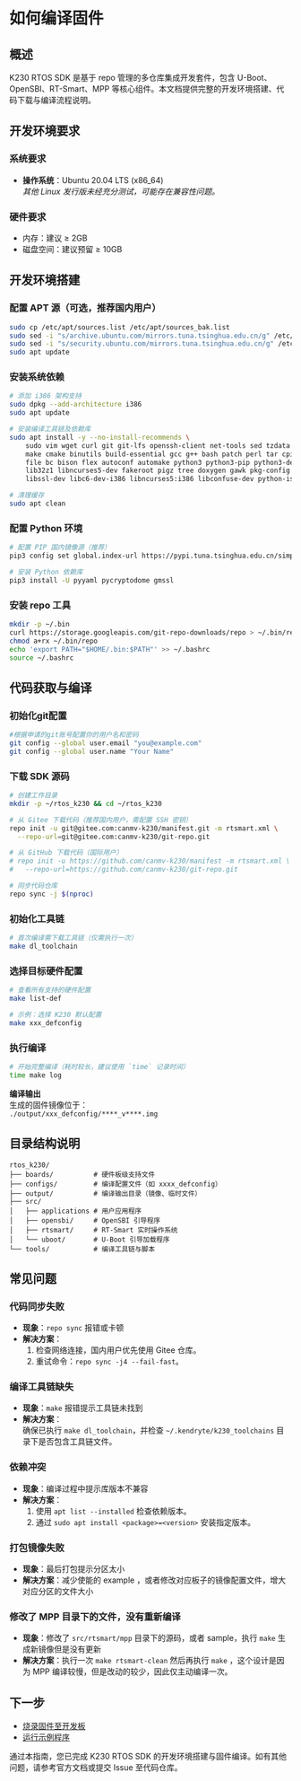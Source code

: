 # 如何编译固件

## 概述

K230 RTOS SDK 是基于 repo 管理的多仓库集成开发套件，包含 U-Boot、OpenSBI、RT-Smart、MPP 等核心组件。本文档提供完整的开发环境搭建、代码下载与编译流程说明。

## 开发环境要求

### 系统要求

- **操作系统**：Ubuntu 20.04 LTS (x86_64)  
  *其他 Linux 发行版未经充分测试，可能存在兼容性问题。*

### 硬件要求

- 内存：建议 ≥ 2GB
- 磁盘空间：建议预留 ≥ 10GB

## 开发环境搭建

### 配置 APT 源（可选，推荐国内用户）

```bash
sudo cp /etc/apt/sources.list /etc/apt/sources_bak.list
sudo sed -i "s/archive.ubuntu.com/mirrors.tuna.tsinghua.edu.cn/g" /etc/apt/sources.list
sudo sed -i "s/security.ubuntu.com/mirrors.tuna.tsinghua.edu.cn/g" /etc/apt/sources.list
sudo apt update
```

### 安装系统依赖

```bash
# 添加 i386 架构支持
sudo dpkg --add-architecture i386
sudo apt update

# 安装编译工具链及依赖库
sudo apt install -y --no-install-recommends \
    sudo vim wget curl git git-lfs openssh-client net-tools sed tzdata expect \
    make cmake binutils build-essential gcc g++ bash patch perl tar cpio unzip \
    file bc bison flex autoconf automake python3 python3-pip python3-dev \
    lib32z1 libncurses5-dev fakeroot pigz tree doxygen gawk pkg-config \
    libssl-dev libc6-dev-i386 libncurses5:i386 libconfuse-dev python-is-python3 scons libyaml-dev mtools

# 清理缓存
sudo apt clean
```

### 配置 Python 环境

```bash
# 配置 PIP 国内镜像源（推荐）
pip3 config set global.index-url https://pypi.tuna.tsinghua.edu.cn/simple

# 安装 Python 依赖库
pip3 install -U pyyaml pycryptodome gmssl
```

### 安装 repo 工具

```bash
mkdir -p ~/.bin
curl https://storage.googleapis.com/git-repo-downloads/repo > ~/.bin/repo
chmod a+rx ~/.bin/repo
echo 'export PATH="$HOME/.bin:$PATH"' >> ~/.bashrc
source ~/.bashrc
```

## 代码获取与编译

### 初始化git配置

```bash
#根据申请的git账号配置你的用户名和密码
git config --global user.email "you@example.com"
git config --global user.name "Your Name"
```

### 下载 SDK 源码

```bash
# 创建工作目录
mkdir -p ~/rtos_k230 && cd ~/rtos_k230

# 从 Gitee 下载代码（推荐国内用户，需配置 SSH 密钥）
repo init -u git@gitee.com:canmv-k230/manifest.git -m rtsmart.xml \
  --repo-url=git@gitee.com:canmv-k230/git-repo.git

# 从 GitHub 下载代码（国际用户）
# repo init -u https://github.com/canmv-k230/manifest -m rtsmart.xml \
#   --repo-url=https://github.com/canmv-k230/git-repo.git

# 同步代码仓库
repo sync -j $(nproc)
```

### 初始化工具链

```bash
# 首次编译需下载工具链（仅需执行一次）
make dl_toolchain
```

### 选择目标硬件配置

```bash
# 查看所有支持的硬件配置
make list-def

# 示例：选择 K230 默认配置
make xxx_defconfig
```

### 执行编译

```bash
# 开始完整编译（耗时较长，建议使用 `time` 记录时间）
time make log
```

**编译输出**  
生成的固件镜像位于：  
`./output/xxx_defconfig/****_v****.img`

## 目录结构说明

```text
rtos_k230/
├── boards/          # 硬件板级支持文件
├── configs/         # 编译配置文件（如 xxxx_defconfig）
├── output/          # 编译输出目录（镜像、临时文件）
├── src/
│   ├── applications # 用户应用程序
│   ├── opensbi/     # OpenSBI 引导程序
│   ├── rtsmart/     # RT-Smart 实时操作系统
│   └── uboot/       # U-Boot 引导加载程序
└── tools/           # 编译工具链与脚本
```

## 常见问题

### 代码同步失败

- **现象**：`repo sync` 报错或卡顿  
- **解决方案**：  
  1. 检查网络连接，国内用户优先使用 Gitee 仓库。  
  1. 重试命令：`repo sync -j4 --fail-fast`。

### 编译工具链缺失

- **现象**：`make` 报错提示工具链未找到  
- **解决方案**：  
  确保已执行 `make dl_toolchain`，并检查 `~/.kendryte/k230_toolchains` 目录下是否包含工具链文件。

### 依赖冲突

- **现象**：编译过程中提示库版本不兼容  
- **解决方案**：  
  1. 使用 `apt list --installed` 检查依赖版本。  
  1. 通过 `sudo apt install <package>=<version>` 安装指定版本。

### 打包镜像失败

- **现象**：最后打包提示分区太小
- **解决方案**：减少使能的 example ，或者修改对应板子的镜像配置文件，增大对应分区的文件大小

### 修改了 MPP 目录下的文件，没有重新编译

- **现象**：修改了 `src/rtsmart/mpp` 目录下的源码，或者 sample，执行 `make` 生成新镜像但是没有更新
- **解决方案**：执行一次 `make rtsmart-clean` 然后再执行 `make` ，这个设计是因为 MPP 编译较慢，但是改动的较少，因此仅主动编译一次。

## 下一步

- [烧录固件至开发板](./how_to_flash.md)  
- [运行示例程序](./how_to_run_samples.md)

通过本指南，您已完成 K230 RTOS SDK 的开发环境搭建与固件编译。如有其他问题，请参考官方文档或提交 Issue 至代码仓库。

